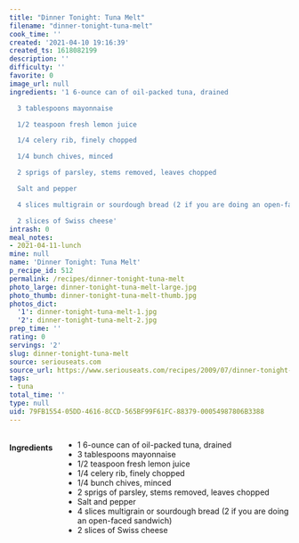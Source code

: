 ```yaml
---
title: "Dinner Tonight: Tuna Melt"
filename: "dinner-tonight-tuna-melt"
cook_time: ''
created: '2021-04-10 19:16:39'
created_ts: 1618082199
description: ''
difficulty: ''
favorite: 0
image_url: null
ingredients: '1 6-ounce can of oil-packed tuna, drained

  3 tablespoons mayonnaise

  1/2 teaspoon fresh lemon juice

  1/4 celery rib, finely chopped

  1/4 bunch chives, minced

  2 sprigs of parsley, stems removed, leaves chopped

  Salt and pepper

  4 slices multigrain or sourdough bread (2 if you are doing an open-faced sandwich)

  2 slices of Swiss cheese'
intrash: 0
meal_notes:
- 2021-04-11-lunch
mine: null
name: 'Dinner Tonight: Tuna Melt'
p_recipe_id: 512
permalink: /recipes/dinner-tonight-tuna-melt
photo_large: dinner-tonight-tuna-melt-large.jpg
photo_thumb: dinner-tonight-tuna-melt-thumb.jpg
photos_dict:
  '1': dinner-tonight-tuna-melt-1.jpg
  '2': dinner-tonight-tuna-melt-2.jpg
prep_time: ''
rating: 0
servings: '2'
slug: dinner-tonight-tuna-melt
source: seriouseats.com
source_url: https://www.seriouseats.com/recipes/2009/07/dinner-tonight-tuna-melt-recipe.html
tags:
- tuna
total_time: ''
type: null
uid: 79FB1554-05DD-4616-8CCD-565BF99F61FC-88379-00054987806B3388
---
```

<div class="large-8 medium-7 columns" id="writeup">	</div><!-- #writeup -->
</div><!-- #row-one -->
<div class="row" id="row-two">	<div class="medium-4 small-5 columns" id="ingredients"><h4>Ingredients</h4><div class="box box-ingredients content"><ul>
<li>1 6-ounce can of oil-packed tuna, drained</li>
<li>3 tablespoons mayonnaise</li>
<li>1/2 teaspoon fresh lemon juice</li>
<li>1/4 celery rib, finely chopped</li>
<li>1/4 bunch chives, minced</li>
<li>2 sprigs of parsley, stems removed, leaves chopped</li>
<li>Salt and pepper</li>
<li>4 slices multigrain or sourdough bread (2 if you are doing an open-faced sandwich)</li>
<li>2 slices of Swiss cheese</li>
</ul>
</div>	</div>	<div class="medium-6 small-7 columns" id="directions">	</div>